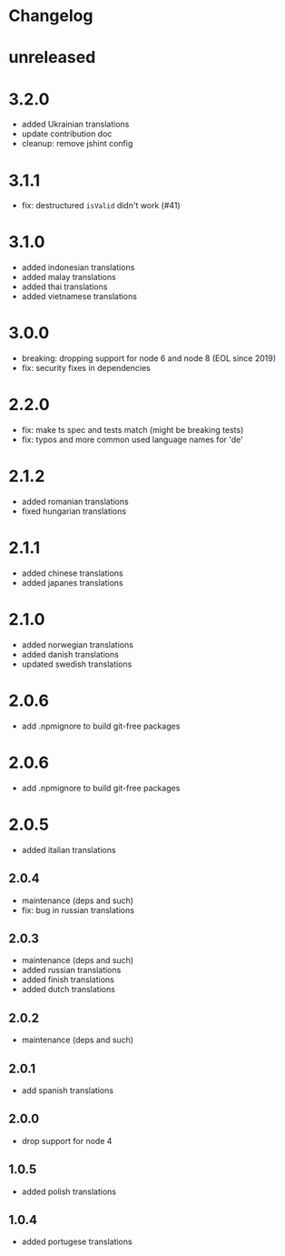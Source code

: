 # Changelog

# unreleased

# 3.2.0
* added Ukrainian translations
* update contribution doc
* cleanup: remove jshint config

# 3.1.1
* fix: destructured `isValid` didn't work (#41)

# 3.1.0
* added indonesian translations
* added malay translations
* added thai translations
* added vietnamese translations

# 3.0.0
* breaking: dropping support for node 6 and node 8 (EOL since 2019)
* fix: security fixes in dependencies

# 2.2.0
* fix: make ts spec and tests match (might be breaking tests)
* fix: typos and more common used language names for 'de'

# 2.1.2
* added romanian translations
* fixed hungarian translations

# 2.1.1
* added chinese translations
* added japanes translations

# 2.1.0
* added norwegian translations
* added danish translations
* updated swedish translations

# 2.0.6
* add .npmignore to build git-free packages

# 2.0.6
* add .npmignore to build git-free packages

# 2.0.5
* added italian translations

## 2.0.4
* maintenance (deps and such)
* fix: bug in russian translations

## 2.0.3
* maintenance (deps and such)
* added russian translations
* added finish translations
* added dutch translations

## 2.0.2
* maintenance (deps and such)

## 2.0.1
* add spanish translations

## 2.0.0
* drop support for node 4

## 1.0.5
* added polish translations

## 1.0.4
* added portugese translations

